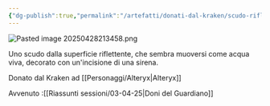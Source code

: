 ```yaml
---
{"dg-publish":true,"permalink":"/artefatti/donati-dal-kraken/scudo-riflettente/","noteIcon":""}
---
```


![Pasted image 20250428213458.png](/img/user/_Files/Immagini/Pasted%20image%2020250428213458.png)

Uno scudo dalla superficie riflettente, che sembra muoversi come acqua viva, decorato con un'incisione di una sirena.

Donato dal Kraken ad [[Personaggi/Alteryx\|Alteryx]]

Avvenuto :[[Riassunti sessioni/03-04-25\|Doni del Guardiano]]



